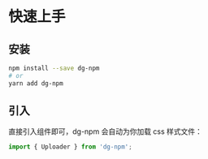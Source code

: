 # 快速上手

## 安装

```bash
npm install --save dg-npm
# or
yarn add dg-npm
```

## 引入

直接引入组件即可，dg-npm 会自动为你加载 css 样式文件：

```js
import { Uploader } from 'dg-npm';
```
